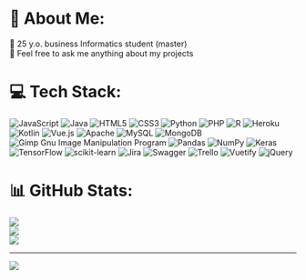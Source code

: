 # 💫 About Me:
🧑 25 y.o. business Informatics student (master)<br>💬 Feel free to ask me anything about my projects<br>


# 💻 Tech Stack:
![JavaScript](https://img.shields.io/badge/javascript-%23323330.svg?style=flat&logo=javascript&logoColor=%23F7DF1E) ![Java](https://img.shields.io/badge/java-%23ED8B00.svg?style=flat&logo=java&logoColor=white) ![HTML5](https://img.shields.io/badge/html5-%23E34F26.svg?style=flat&logo=html5&logoColor=white) ![CSS3](https://img.shields.io/badge/css3-%231572B6.svg?style=flat&logo=css3&logoColor=white) ![Python](https://img.shields.io/badge/python-3670A0?style=flat&logo=python&logoColor=ffdd54) ![PHP](https://img.shields.io/badge/php-%23777BB4.svg?style=flat&logo=php&logoColor=white) ![R](https://img.shields.io/badge/r-%23276DC3.svg?style=flat&logo=r&logoColor=white) ![Heroku](https://img.shields.io/badge/heroku-%23430098.svg?style=flat&logo=heroku&logoColor=white) ![Kotlin](https://img.shields.io/badge/kotlin-%230095D5.svg?style=flat&logo=kotlin&logoColor=white) ![Vue.js](https://img.shields.io/badge/vuejs-%2335495e.svg?style=flat&logo=vuedotjs&logoColor=%234FC08D) ![Apache](https://img.shields.io/badge/apache-%23D42029.svg?style=flat&logo=apache&logoColor=white) ![MySQL](https://img.shields.io/badge/mysql-%2300f.svg?style=flat&logo=mysql&logoColor=white) ![MongoDB](https://img.shields.io/badge/MongoDB-%234ea94b.svg?style=flat&logo=mongodb&logoColor=white) ![Gimp Gnu Image Manipulation Program](https://img.shields.io/badge/Gimp-657D8B?style=flat&logo=gimp&logoColor=FFFFFF) ![Pandas](https://img.shields.io/badge/pandas-%23150458.svg?style=flat&logo=pandas&logoColor=white) ![NumPy](https://img.shields.io/badge/numpy-%23013243.svg?style=flat&logo=numpy&logoColor=white) ![Keras](https://img.shields.io/badge/Keras-%23D00000.svg?style=flat&logo=Keras&logoColor=white) ![TensorFlow](https://img.shields.io/badge/TensorFlow-%23FF6F00.svg?style=flat&logo=TensorFlow&logoColor=white) ![scikit-learn](https://img.shields.io/badge/scikit--learn-%23F7931E.svg?style=flat&logo=scikit-learn&logoColor=white) ![Jira](https://img.shields.io/badge/jira-%230A0FFF.svg?style=flat&logo=jira&logoColor=white) ![Swagger](https://img.shields.io/badge/-Swagger-%23Clojure?style=flat&logo=swagger&logoColor=white) ![Trello](https://img.shields.io/badge/Trello-%23026AA7.svg?style=flat&logo=Trello&logoColor=white) ![Vuetify](https://img.shields.io/badge/Vuetify-1867C0?style=flat&logo=vuetify&logoColor=AEDDFF) ![jQuery](https://img.shields.io/badge/jquery-%230769AD.svg?style=flat&logo=jquery&logoColor=white)
# 📊 GitHub Stats:
![](https://github-readme-stats.vercel.app/api?username=SilasKa98&theme=dark&hide_border=false&include_all_commits=true&count_private=false)<br/>
![](https://github-readme-streak-stats.herokuapp.com/?user=SilasKa98&theme=dark&hide_border=false)<br/>
![](https://github-readme-stats.vercel.app/api/top-langs/?username=SilasKa98&theme=dark&hide_border=false&include_all_commits=true&count_private=false&layout=compact)

---
[![](https://visitcount.itsvg.in/api?id=SilasKa98&icon=0&color=0)](https://visitcount.itsvg.in)

<!-- Proudly created with GPRM ( https://gprm.itsvg.in ) -->
